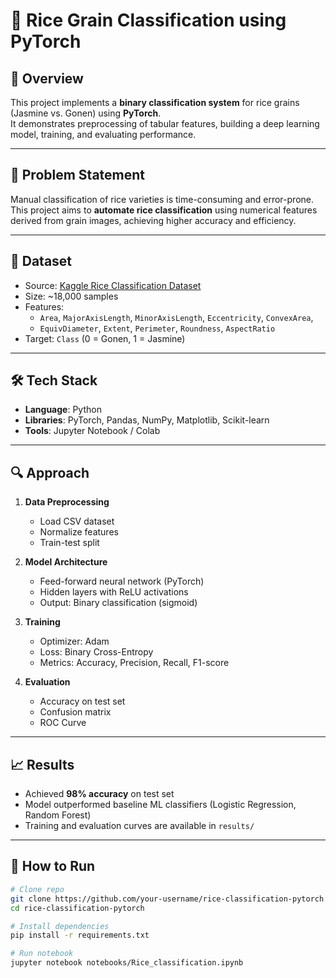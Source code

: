 # 🌾 Rice Grain Classification using PyTorch

## 📌 Overview
This project implements a **binary classification system** for rice grains (Jasmine vs. Gonen) using **PyTorch**.  
It demonstrates preprocessing of tabular features, building a deep learning model, training, and evaluating performance.

---

## 🎯 Problem Statement
Manual classification of rice varieties is time-consuming and error-prone.  
This project aims to **automate rice classification** using numerical features derived from grain images, achieving higher accuracy and efficiency.

---

## 🧠 Dataset
- Source: [Kaggle Rice Classification Dataset](https://www.kaggle.com/datasets/muratkokludataset/riceclassification)  
- Size: ~18,000 samples  
- Features:  
  - `Area`, `MajorAxisLength`, `MinorAxisLength`, `Eccentricity`, `ConvexArea`,  
  - `EquivDiameter`, `Extent`, `Perimeter`, `Roundness`, `AspectRatio`  
- Target: `Class` (0 = Gonen, 1 = Jasmine)

---

## 🛠️ Tech Stack
- **Language**: Python  
- **Libraries**: PyTorch, Pandas, NumPy, Matplotlib, Scikit-learn  
- **Tools**: Jupyter Notebook / Colab  

---

## 🔍 Approach
1. **Data Preprocessing**  
   - Load CSV dataset  
   - Normalize features  
   - Train-test split  

2. **Model Architecture**  
   - Feed-forward neural network (PyTorch)  
   - Hidden layers with ReLU activations  
   - Output: Binary classification (sigmoid)  

3. **Training**  
   - Optimizer: Adam  
   - Loss: Binary Cross-Entropy  
   - Metrics: Accuracy, Precision, Recall, F1-score  

4. **Evaluation**  
   - Accuracy on test set  
   - Confusion matrix  
   - ROC Curve  

---

## 📈 Results
- Achieved **98% accuracy** on test set  
- Model outperformed baseline ML classifiers (Logistic Regression, Random Forest)  
- Training and evaluation curves are available in `results/`  

---

## 🚀 How to Run
```bash
# Clone repo
git clone https://github.com/your-username/rice-classification-pytorch.git
cd rice-classification-pytorch

# Install dependencies
pip install -r requirements.txt

# Run notebook
jupyter notebook notebooks/Rice_classification.ipynb
